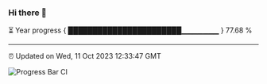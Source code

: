 ### Hi there 👋

⏳ Year progress { ███████████████████████▁▁▁▁▁▁▁ } 77.68 %

---

⏰ Updated on Wed, 11 Oct 2023 12:33:47 GMT

![Progress Bar CI](https://github.com/ZhaoGui/ZhaoGui/workflows/Progress%20Bar%20CI/badge.svg)
